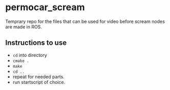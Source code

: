 # permocar_scream

Temprary repo for the files that can be used for video before scream nodes are made in ROS.

## Instructions to use
* `cd` into directory
* `cmake .`
* `make`
* `cd ..`
* repeat for needed parts.
* run startscript of choice.
